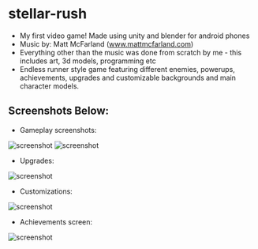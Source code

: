 # stellar-rush
- My first video game! Made using unity and blender for android phones
- Music by: Matt McFarland (www.mattmcfarland.com)
- Everything other than the music was done from scratch by me - this includes art, 3d models, programming etc
- Endless runner style game featuring different enemies, powerups, achievements, upgrades and customizable backgrounds and main character models.

## Screenshots Below:

- Gameplay screenshots:

![screenshot](https://i.imgur.com/girF4vV.jpg)
![screenshot](https://i.imgur.com/1PkSX6l.jpg)

- Upgrades:

![screenshot](https://i.imgur.com/kOfvi0y.jpg)

- Customizations:

![screenshot](https://i.imgur.com/2fUtEz9.jpg)

- Achievements screen:

![screenshot](https://i.imgur.com/d5Rm9Ov.jpg)
